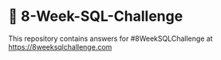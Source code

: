 # 🎱 8-Week-SQL-Challenge
This repository contains answers for #8WeekSQLChallenge at https://8weeksqlchallenge.com
